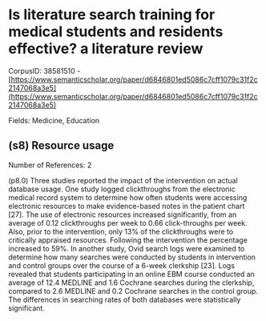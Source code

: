 # Is literature search training for medical students and residents effective? a literature review

CorpusID: 38581510 - [https://www.semanticscholar.org/paper/d6846801ed5086c7cff1079c31f2c2147068a3e5](https://www.semanticscholar.org/paper/d6846801ed5086c7cff1079c31f2c2147068a3e5)

Fields: Medicine, Education

## (s8) Resource usage
Number of References: 2

(p8.0) Three studies reported the impact of the intervention on actual database usage. One study logged clickthroughs from the electronic medical record system to determine how often students were accessing electronic resources to make evidence-based notes in the patient chart [27]. The use of electronic resources increased significantly, from an average of 0.12 clickthroughs per week to 0.66 click-throughs per week. Also, prior to the intervention, only 13% of the clickthroughs were to critically appraised resources. Following the intervention the percentage increased to 59%. In another study, Ovid search logs were examined to determine how many searches were conducted by students in intervention and control groups over the course of a 6-week clerkship [23]. Logs revealed that students participating in an online EBM course conducted an average of 12.4 MEDLINE and 1.6 Cochrane searches during the clerkship, compared to 2.6 MEDLINE and 0.2 Cochrane searches in the control group. The differences in searching rates of both databases were statistically significant.

